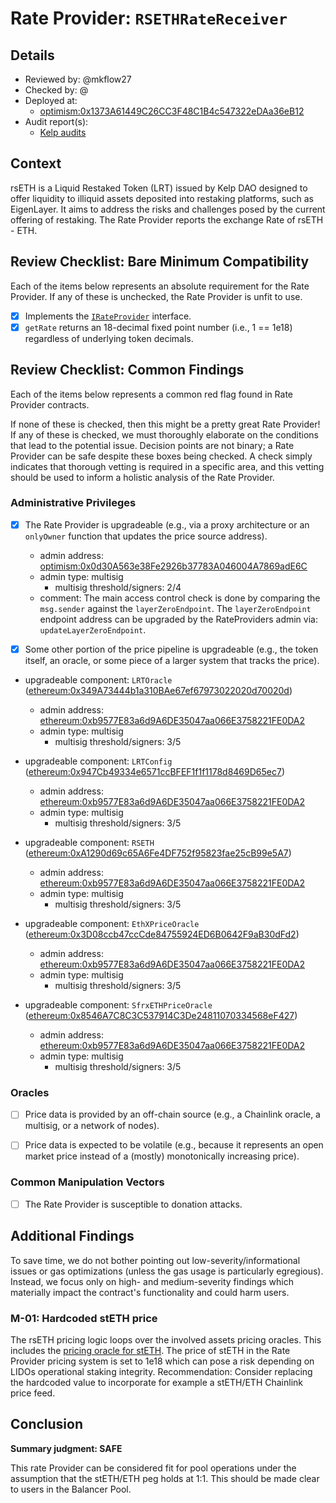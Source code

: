 # Rate Provider: `RSETHRateReceiver`

## Details
- Reviewed by: @mkflow27
- Checked by: @
- Deployed at:
    - [optimism:0x1373A61449C26CC3F48C1B4c547322eDAa36eB12](https://optimistic.etherscan.io/address/0x1373A61449C26CC3F48C1B4c547322eDAa36eB12#code)
- Audit report(s):
    - [Kelp audits](https://kelp.gitbook.io/kelp/audits)

## Context
rsETH is a Liquid Restaked Token (LRT) issued by Kelp DAO designed to offer liquidity to illiquid assets deposited into restaking platforms, such as EigenLayer. It aims to address the risks and challenges posed by the current offering of restaking. The Rate Provider reports the exchange Rate of rsETH - ETH. 

## Review Checklist: Bare Minimum Compatibility
Each of the items below represents an absolute requirement for the Rate Provider. If any of these is unchecked, the Rate Provider is unfit to use.

- [x] Implements the [`IRateProvider`](https://github.com/balancer/balancer-v2-monorepo/blob/bc3b3fee6e13e01d2efe610ed8118fdb74dfc1f2/pkg/interfaces/contracts/pool-utils/IRateProvider.sol) interface.
- [x] `getRate` returns an 18-decimal fixed point number (i.e., 1 == 1e18) regardless of underlying token decimals.

## Review Checklist: Common Findings
Each of the items below represents a common red flag found in Rate Provider contracts.

If none of these is checked, then this might be a pretty great Rate Provider! If any of these is checked, we must thoroughly elaborate on the conditions that lead to the potential issue. Decision points are not binary; a Rate Provider can be safe despite these boxes being checked. A check simply indicates that thorough vetting is required in a specific area, and this vetting should be used to inform a holistic analysis of the Rate Provider.

### Administrative Privileges
- [x] The Rate Provider is upgradeable (e.g., via a proxy architecture or an `onlyOwner` function that updates the price source address).
    - admin address: [optimism:0x0d30A563e38Fe2926b37783A046004A7869adE6C](https://optimistic.etherscan.io/address/0x0d30A563e38Fe2926b37783A046004A7869adE6C)
    - admin type: multisig
        - multisig threshold/signers: 2/4
    - comment: The main access control check is done by comparing the `msg.sender` against the `layerZeroEndpoint`. The `layerZeroEndpoint` endpoint address can be upgraded by the RateProviders admin via: `updateLayerZeroEndpoint`.

- [x] Some other portion of the price pipeline is upgradeable (e.g., the token itself, an oracle, or some piece of a larger system that tracks the price).
- upgradeable component: `LRTOracle` ([ethereum:0x349A73444b1a310BAe67ef67973022020d70020d](https://etherscan.io/address/0x349A73444b1a310BAe67ef67973022020d70020d))
    - admin address: [ethereum:0xb9577E83a6d9A6DE35047aa066E3758221FE0DA2](https://etherscan.io/address/0xb9577E83a6d9A6DE35047aa066E3758221FE0DA2)
    - admin type: multisig
        - multisig threshold/signers: 3/5

- upgradeable component: `LRTConfig` ([ethereum:0x947Cb49334e6571ccBFEF1f1f1178d8469D65ec7](https://etherscan.io/address/0x947Cb49334e6571ccBFEF1f1f1178d8469D65ec7#code))
    - admin address: [ethereum:0xb9577E83a6d9A6DE35047aa066E3758221FE0DA2](https://etherscan.io/address/0xb9577E83a6d9A6DE35047aa066E3758221FE0DA2)
    - admin type: multisig
        - multisig threshold/signers: 3/5
    
- upgradeable component: `RSETH` ([ethereum:0xA1290d69c65A6Fe4DF752f95823fae25cB99e5A7](https://etherscan.io/address/0xa1290d69c65a6fe4df752f95823fae25cb99e5a7))
    - admin address: [ethereum:0xb9577E83a6d9A6DE35047aa066E3758221FE0DA2](https://etherscan.io/address/0xb9577E83a6d9A6DE35047aa066E3758221FE0DA2)
    - admin type: multisig
        - multisig threshold/signers: 3/5

- upgradeable component: `EthXPriceOracle` ([ethereum:0x3D08ccb47ccCde84755924ED6B0642F9aB30dFd2](https://etherscan.io/address/0x3D08ccb47ccCde84755924ED6B0642F9aB30dFd2#readProxyContract))
    - admin address: [ethereum:0xb9577E83a6d9A6DE35047aa066E3758221FE0DA2](https://etherscan.io/address/0xb9577E83a6d9A6DE35047aa066E3758221FE0DA2)
    - admin type: multisig
        - multisig threshold/signers: 3/5

- upgradeable component: `SfrxETHPriceOracle` ([ethereum:0x8546A7C8C3C537914C3De24811070334568eF427](https://etherscan.io/address/0x8546A7C8C3C537914C3De24811070334568eF427#readProxyContract))
    - admin address: [ethereum:0xb9577E83a6d9A6DE35047aa066E3758221FE0DA2](https://etherscan.io/address/0xb9577E83a6d9A6DE35047aa066E3758221FE0DA2)
    - admin type: multisig
        - multisig threshold/signers: 3/5



### Oracles
- [ ] Price data is provided by an off-chain source (e.g., a Chainlink oracle, a multisig, or a network of nodes).

- [ ] Price data is expected to be volatile (e.g., because it represents an open market price instead of a (mostly) monotonically increasing price).

### Common Manipulation Vectors
- [ ] The Rate Provider is susceptible to donation attacks.


## Additional Findings
To save time, we do not bother pointing out low-severity/informational issues or gas optimizations (unless the gas usage is particularly egregious). Instead, we focus only on high- and medium-severity findings which materially impact the contract's functionality and could harm users.

### M-01: Hardcoded stETH price 
The rsETH pricing logic loops over the involved assets pricing oracles. This includes the [pricing oracle for stETH](https://etherscan.io/address/0x4cB8d6DCd56d6b371210E70837753F2a835160c4#code). The price of stETH in the Rate Provider pricing system is set to 1e18 which can pose a risk depending on LIDOs operational staking integrity. 
Recommendation: Consider replacing the hardcoded value to incorporate for example a stETH/ETH Chainlink price feed. 

## Conclusion
**Summary judgment: SAFE**

This rate Provider can be considered fit for pool operations under the assumption that the stETH/ETH peg holds at 1:1. This should be made clear to users in the Balancer Pool.
